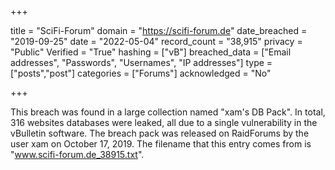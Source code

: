 +++

title = "SciFi-Forum"
domain = "https://scifi-forum.de"
date_breached = "2019-09-25"
date = "2022-05-04"
record_count = "38,915"
privacy = "Public"
Verified = "True"
hashing = ["vB"]
breached_data = ["Email addresses", "Passwords", "Usernames", "IP addresses"]
type = ["posts","post"]
categories = ["Forums"]
acknowledged = "No"


+++


This breach was found in a large collection named "xam's DB Pack". In total, 316 websites databases were leaked, all due to a single vulnerability in the vBulletin software. The breach pack was released on RaidForums by the user xam on October 17, 2019. The filename that this entry comes from is "www.scifi-forum.de_38915.txt".

